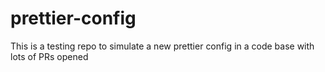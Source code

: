 # prettier-config

This is a testing repo to simulate a new prettier config in a code base with
lots of PRs opened
